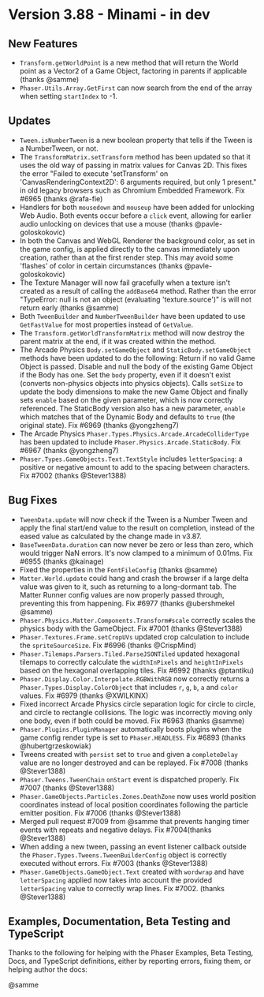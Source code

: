 # Version 3.88 - Minami - in dev

## New Features

* `Transform.getWorldPoint` is a new method that will return the World point as a Vector2 of a Game Object, factoring in parents if applicable (thanks @samme)
* `Phaser.Utils.Array.GetFirst` can now search from the end of the array when setting `startIndex` to -1.

## Updates

* `Tween.isNumberTween` is a new boolean property that tells if the Tween is a NumberTween, or not.
* The `TransformMatrix.setTransform` method has been updated so that it uses the old way of passing in matrix values for Canvas 2D. This fixes the error "Failed to execute 'setTransform' on 'CanvasRenderingContext2D': 6 arguments required, but only 1 present." in old legacy browsers such as Chromium Embedded Framework. Fix #6965 (thanks @rafa-fie)
* Handlers for both `mousedown` and `mouseup` have been added for unlocking Web Audio. Both events occur before a `click` event, allowing for earlier audio unlocking on devices that use a mouse (thanks @pavle-goloskokovic)
* In both the Canvas and WebGL Renderer the background color, as set in the game config, is applied directly to the canvas immediately upon creation, rather than at the first render step. This may avoid some 'flashes' of color in certain circumstances (thanks @pavle-goloskokovic)
* The Texture Manager will now fail gracefully when a texture isn't created as a result of calling the `addBase64` method. Rather than the error "TypeError: null is not an object (evaluating 'texture.source')" is will not return early (thanks @samme)
* Both `TweenBuilder` and `NumberTweenBuilder` have been updated to use `GetFastValue` for most properties instead of `GetValue`.
* The `Transform.getWorldTransformMatrix` method will now destroy the parent matrix at the end, if it was created within the method.
* The Arcade Physics `Body.setGameObject` and `StaticBody.setGameObject` methods have been updated to do the following: Return if no valid Game Object is passed. Disable and null the body of the existing Game Object if the Body has one. Set the `body` property, even if it doesn't exist (converts non-physics objects into physics objects). Calls `setSize` to update the body dimensions to make the new Game Object and finally sets `enable` based on the given parameter, which is now correctly referenced. The StaticBody version also has a new parameter, `enable` which matches that of the Dynamic Body and defaults to `true` (the original state). Fix #6969 (thanks @yongzheng7)
* The Arcade Physics `Phaser.Types.Physics.Arcade.ArcadeColliderType` has been updated to include `Phaser.Physics.Arcade.StaticBody`. Fix #6967 (thanks @yongzheng7)
* `Phaser.Types.GameObjects.Text.TextStyle` includes `letterSpacing`: a positive or negative amount to add to the spacing between characters. Fix #7002 (thanks @Stever1388)

## Bug Fixes

* `TweenData.update` will now check if the Tween is a Number Tween and apply the final start/end value to the result on completion, instead of the eased value as calculated by the change made in v3.87.
* `BaseTweenData.duration` can now never be zero or less than zero, which would trigger NaN errors. It's now clamped to a minimum of 0.01ms. Fix #6955 (thanks @kainage)
* Fixed the properties in the `FontFileConfig` (thanks @samme)
* `Matter.World.update` could hang and crash the browser if a large delta value was given to it, such as returning to a long-dormant tab. The Matter Runner config values are now properly passed through, preventing this from happening. Fix #6977 (thanks @ubershmekel @samme)
* `Phaser.Physics.Matter.Components.Transform#scale` correctly scales the physics body with the GameObject. Fix #7001 (thanks @Stever1388)
* `Phaser.Textures.Frame.setCropUVs` updated crop calculation to include the `spriteSourceSize`. Fix #6996 (thanks @CrispMind)
* `Phaser.Tilemaps.Parsers.Tiled.ParseJSONTiled` updated hexagonal tilemaps to correctly calculate the `widthInPixels` and `heightInPixels` based on the hexagonal overlapping tiles. Fix #6992 (thanks @ptantiku)
* `Phaser.Display.Color.Interpolate.RGBWithRGB` now correctly returns a `Phaser.Types.Display.ColorObject` that includes `r`, `g`, `b`, `a` and `color` values. Fix #6979 (thanks @XWILKINX)
* Fixed incorrect Arcade Physics circle separation logic for circle to circle, and circle to rectangle collisions. The logic was incorrectly moving only one body, even if both could be moved. Fix #6963 (thanks @samme)
* `Phaser.Plugins.PluginManager` automatically boots plugins when the game config render type is set to `Phaser.HEADLESS`. Fix #6893 (thanks @hubertgrzeskowiak)
* Tweens created with `persist` set to `true` and given a `completeDelay` value are no longer destroyed and can be replayed. Fix #7008 (thanks @Stever1388)
* `Phaser.Tweens.TweenChain` `onStart` event is dispatched properly. Fix #7007 (thanks @Stever1388)
* `Phaser.GameObjects.Particles.Zones.DeathZone` now uses world position coordinates instead of local position coordinates following the particle emitter position. Fix #7006 (thanks @Stever1388)
* Merged pull request #7009 from @samme that prevents hanging timer events with repeats and negative delays. Fix #7004(thanks @Stever1388)
* When adding a new tween, passing an event listener callback outside the `Phaser.Types.Tweens.TweenBuilderConfig` object is correctly executed without errors. Fix #7003 (thanks @Stever1388)
* `Phaser.GameObjects.GameObject.Text` created with `wordwrap` and have `letterSpacing` applied now takes into account the provided `letterSpacing` value to correctly wrap lines. Fix #7002. (thanks @Stever1388)

## Examples, Documentation, Beta Testing and TypeScript

Thanks to the following for helping with the Phaser Examples, Beta Testing, Docs, and TypeScript definitions, either by reporting errors, fixing them, or helping author the docs:

@samme
